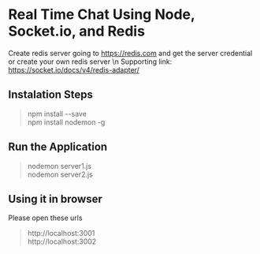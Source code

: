 # Real Time Chat Using Node, Socket.io, and Redis
Create redis server going to https://redis.com and get the server credential or create your own redis server
\n Supporting link: https://socket.io/docs/v4/redis-adapter/
## Instalation Steps
> npm install --save <br/>
>npm install nodemon -g

## Run the Application
> nodemon server1.js <br/>
> nodemon server2.js

## Using it in browser
Please open these urls
> http://localhost:3001 <br/>
> http://localhost:3002
